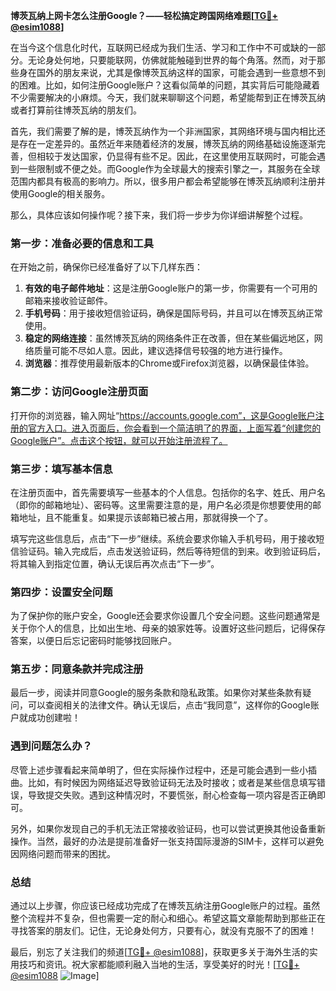 **博茨瓦纳上网卡怎么注册Google？——轻松搞定跨国网络难题[[TG💪+ @esim1088](https://t.me/s/esim1088)]**

在当今这个信息化时代，互联网已经成为我们生活、学习和工作中不可或缺的一部分。无论身处何地，只要能联网，仿佛就能触碰到世界的每个角落。然而，对于那些身在国外的朋友来说，尤其是像博茨瓦纳这样的国家，可能会遇到一些意想不到的困难。比如，如何注册Google账户？这看似简单的问题，其实背后可能隐藏着不少需要解决的小麻烦。今天，我们就来聊聊这个问题，希望能帮到正在博茨瓦纳或者打算前往博茨瓦纳的朋友们。

首先，我们需要了解的是，博茨瓦纳作为一个非洲国家，其网络环境与国内相比还是存在一定差异的。虽然近年来随着经济的发展，博茨瓦纳的网络基础设施逐渐完善，但相较于发达国家，仍显得有些不足。因此，在这里使用互联网时，可能会遇到一些限制或不便之处。而Google作为全球最大的搜索引擎之一，其服务在全球范围内都具有极高的影响力。所以，很多用户都会希望能够在博茨瓦纳顺利注册并使用Google的相关服务。

那么，具体应该如何操作呢？接下来，我们将一步步为你详细讲解整个过程。

### 第一步：准备必要的信息和工具

在开始之前，确保你已经准备好了以下几样东西：

1. **有效的电子邮件地址**：这是注册Google账户的第一步，你需要有一个可用的邮箱来接收验证邮件。
2. **手机号码**：用于接收短信验证码，确保是国际号码，并且可以在博茨瓦纳正常使用。
3. **稳定的网络连接**：虽然博茨瓦纳的网络条件正在改善，但在某些偏远地区，网络质量可能不尽如人意。因此，建议选择信号较强的地方进行操作。
4. **浏览器**：推荐使用最新版本的Chrome或Firefox浏览器，以确保最佳体验。

### 第二步：访问Google注册页面

打开你的浏览器，输入网址“https://accounts.google.com”，这是Google账户注册的官方入口。进入页面后，你会看到一个简洁明了的界面，上面写着“创建您的Google账户”。点击这个按钮，就可以开始注册流程了。

### 第三步：填写基本信息

在注册页面中，首先需要填写一些基本的个人信息。包括你的名字、姓氏、用户名（即你的邮箱地址）、密码等。这里需要注意的是，用户名必须是你想要使用的邮箱地址，且不能重复。如果提示该邮箱已被占用，那就得换一个了。

填写完这些信息后，点击“下一步”继续。系统会要求你输入手机号码，用于接收短信验证码。输入完成后，点击发送验证码，然后等待短信的到来。收到验证码后，将其输入到指定位置，确认无误后再次点击“下一步”。

### 第四步：设置安全问题

为了保护你的账户安全，Google还会要求你设置几个安全问题。这些问题通常是关于你个人的信息，比如出生地、母亲的娘家姓等。设置好这些问题后，记得保存答案，以便日后忘记密码时能够找回账户。

### 第五步：同意条款并完成注册

最后一步，阅读并同意Google的服务条款和隐私政策。如果你对某些条款有疑问，可以查阅相关的法律文件。确认无误后，点击“我同意”，这样你的Google账户就成功创建啦！

### 遇到问题怎么办？

尽管上述步骤看起来简单明了，但在实际操作过程中，还是可能会遇到一些小插曲。比如，有时候因为网络延迟导致验证码无法及时接收；或者是某些信息填写错误，导致提交失败。遇到这种情况时，不要慌张，耐心检查每一项内容是否正确即可。

另外，如果你发现自己的手机无法正常接收验证码，也可以尝试更换其他设备重新操作。当然，最好的办法是提前准备好一张支持国际漫游的SIM卡，这样可以避免因网络问题而带来的困扰。

### 总结

通过以上步骤，你应该已经成功完成了在博茨瓦纳注册Google账户的过程。虽然整个流程并不复杂，但也需要一定的耐心和细心。希望这篇文章能帮助到那些正在寻找答案的朋友们。记住，无论身处何方，只要有心，就没有克服不了的困难！

最后，别忘了关注我们的频道[[TG💪+ @esim1088](https://t.me/s/esim1088)]，获取更多关于海外生活的实用技巧和资讯。祝大家都能顺利融入当地的生活，享受美好的时光！[[TG💪+ @esim1088](https://t.me/s/esim1088) ![Image](https://i.postimg.cc/4NQfJmqS/Snipaste-2025-05-13-00-14-12.png)]